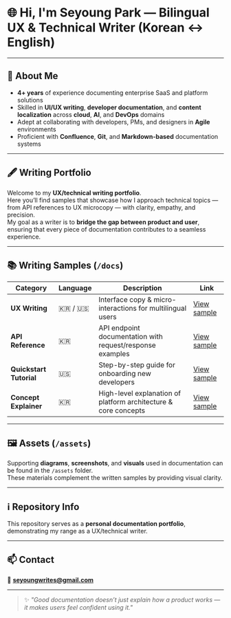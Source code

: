 # 🌐 Hi, I'm **Seyoung Park** — Bilingual UX & Technical Writer (Korean ↔ English)

---

## 🧭 About Me

- **4+ years** of experience documenting enterprise SaaS and platform solutions  
- Skilled in **UI/UX writing**, **developer documentation**, and **content localization** across **cloud**, **AI**, and **DevOps** domains  
- Adept at collaborating with developers, PMs, and designers in **Agile** environments  
- Proficient with **Confluence**, **Git**, and **Markdown-based** documentation systems  

---

## 🖋️ Writing Portfolio

Welcome to my **UX/technical writing portfolio**.  
Here you’ll find samples that showcase how I approach technical topics — from API references to UX microcopy — with clarity, empathy, and precision.  
My goal as a writer is to **bridge the gap between product and user**, ensuring that every piece of documentation contributes to a seamless experience.

---

## 📚 Writing Samples (`/docs`)

| Category | Language | Description | Link |
|-----------|-----------|-------------|------|
| **UX Writing** | 🇰🇷 / 🇺🇸 | Interface copy & micro-interactions for multilingual users | [View sample](.docs/samples/ux-writing/index.md) |
| **API Reference** | 🇰🇷 | API endpoint documentation with request/response examples | [View sample](./docs/api-reference.md) |
| **Quickstart Tutorial** | 🇺🇸 | Step-by-step guide for onboarding new developers | [View sample](./docs/quickstart-tutorial.md) |
| **Concept Explainer** | 🇰🇷 | High-level explanation of platform architecture & core concepts | [View sample](./docs/concept-explainer.md) |

---

## 🖼️ Assets (`/assets`)

Supporting **diagrams**, **screenshots**, and **visuals** used in documentation can be found in the `/assets` folder.  
These materials complement the written samples by providing visual clarity.

---

## ℹ️ Repository Info

This repository serves as a **personal documentation portfolio**, demonstrating my range as a UX/technical writer.

---

## 📫 Contact

📧 **seyoungwrites@gmail.com**

---

> ✨ *"Good documentation doesn’t just explain how a product works — it makes users feel confident using it."*
